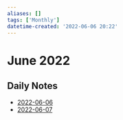 ```yaml
---
aliases: []
tags: ['Monthly']
datetime-created: '2022-06-06 20:22'
---
```

# June 2022
## Daily Notes
- [2022-06-06](../daily/2022-06-06.md)
- [2022-06-07](../daily/2022-06-07.md)